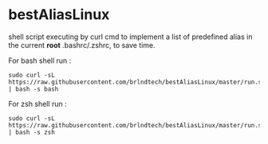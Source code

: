 # bestAliasLinux
shell script executing by curl cmd to implement a list of predefined alias in the current <b>root</b> .bashrc/.zshrc, to save time.

For bash shell run : 
```
sudo curl -sL https://raw.githubusercontent.com/brlndtech/bestAliasLinux/master/run.sh | bash -s bash
```
For zsh shell run : 
```
sudo curl -sL https://raw.githubusercontent.com/brlndtech/bestAliasLinux/master/run.sh | bash -s zsh
```
